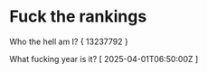 # Fuck the rankings

Who the hell am I?
{ 13237792 }

What fucking year is it?
[ 2025-04-01T06:50:00Z ]
